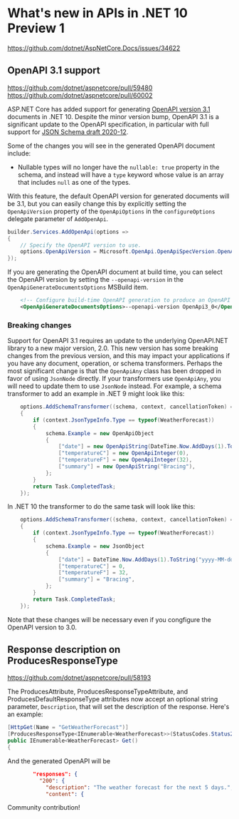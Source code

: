# What's new in APIs in .NET 10 Preview 1

https://github.com/dotnet/AspNetCore.Docs/issues/34622

## OpenAPI 3.1 support

https://github.com/dotnet/aspnetcore/pull/59480
https://github.com/dotnet/aspnetcore/pull/60002

ASP.NET Core has added support for generating [OpenAPI version 3.1] documents in .NET 10.
Despite the minor version bump, OpenAPI 3.1 is a significant update to the OpenAPI specification,
in particular with full support for [JSON Schema draft 2020-12].

[OpenAPI version 3.1]: https://spec.openapis.org/oas/v3.1.1.html
[JSON Schema draft 2020-12]: https://json-schema.org/specification-links#2020-12

Some of the changes you will see in the generated OpenAPI document include:
- Nullable types will no longer have the `nullable: true` property in the schema, and instead will have a `type` keyword whose value is an array that includes `null` as one of the types.

With this feature, the default OpenAPI version for generated documents will be 3.1, but you can easily change this
by explicitly setting the `OpenApiVersion` property of the `OpenApiOptions` in the `configureOptions` delegate
parameter of `AddOpenApi`.

```csharp
builder.Services.AddOpenApi(options =>
{
    // Specify the OpenAPI version to use.
    options.OpenApiVersion = Microsoft.OpenApi.OpenApiSpecVersion.OpenApi3_0;
});
```

If you are generating the OpenAPI document at build time, you can select the OpenAPI version by setting the `--openapi-version` in the `OpenApiGenerateDocumentsOptions` MSBuild item.

```xml
    <!-- Configure build-time OpenAPI generation to produce an OpenAPI 3.0 document. -->
    <OpenApiGenerateDocumentsOptions>--openapi-version OpenApi3_0</OpenApiGenerateDocumentsOptions>
```

### Breaking changes

Support for OpenAPI 3.1 requires an update to the underlying OpenAPI.NET library to a new major version, 2.0.
This new version has some breaking changes from the previous version, and this may impact your applications
if you have any document, operation, or schema transformers.
Perhaps the most significant change is that the `OpenApiAny` class has been dropped in favor of using `JsonNode` directly.
If your transformers use `OpenApiAny`, you will need to update them to use `JsonNode` instead.
For example, a schema transformer to add an example in .NET 9 might look like this:

```csharp
    options.AddSchemaTransformer((schema, context, cancellationToken) =>
    {
        if (context.JsonTypeInfo.Type == typeof(WeatherForecast))
        {
            schema.Example = new OpenApiObject
            {
                ["date"] = new OpenApiString(DateTime.Now.AddDays(1).ToString("yyyy-MM-dd")),
                ["temperatureC"] = new OpenApiInteger(0),
                ["temperatureF"] = new OpenApiInteger(32),
                ["summary"] = new OpenApiString("Bracing"),
            };
        }
        return Task.CompletedTask;
    });
```

In .NET 10 the transformer to do the same task will look like this:

```csharp
    options.AddSchemaTransformer((schema, context, cancellationToken) =>
    {
        if (context.JsonTypeInfo.Type == typeof(WeatherForecast))
        {
            schema.Example = new JsonObject
            {
                ["date"] = DateTime.Now.AddDays(1).ToString("yyyy-MM-dd"),
                ["temperatureC"] = 0,
                ["temperatureF"] = 32,
                ["summary"] = "Bracing",
            };
        }
        return Task.CompletedTask;
    });
```

Note that these changes will be necessary even if you congfigure the OpenAPI version to 3.0.

<!-- We've eliminated the schema store and you can now create new schemas directly in the document. -->

## Response description on ProducesResponseType

https://github.com/dotnet/aspnetcore/pull/58193

The ProducesAttribute, ProducesResponseTypeAttribute, and ProducesDefaultResponseType attributes now accept an optional string parameter, `Description`, that will set the description of the response. Here's an example:

```csharp
[HttpGet(Name = "GetWeatherForecast")]
[ProducesResponseType<IEnumerable<WeatherForecast>>(StatusCodes.Status200OK, Description = "The weather forecast for the next 5 days.")]
public IEnumerable<WeatherForecast> Get()
{
```

And the generated OpenAPI will be

```json
        "responses": {
          "200": {
            "description": "The weather forecast for the next 5 days.",
            "content": {
```

Community contribution!
